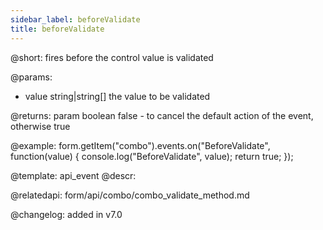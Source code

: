 ```yaml
---
sidebar_label: beforeValidate
title: beforeValidate
---          
```


@short: fires before the control value is validated
 

@params:
- value       string|string[]  the value to be validated

@returns:
param   boolean     false - to cancel the default action of the event, otherwise true

@example:
form.getItem("combo").events.on("BeforeValidate", function(value) {
    console.log("BeforeValidate", value);
    return true;
});


@template: api_event
@descr:

@relatedapi: form/api/combo/combo_validate_method.md

@changelog: added in v7.0

